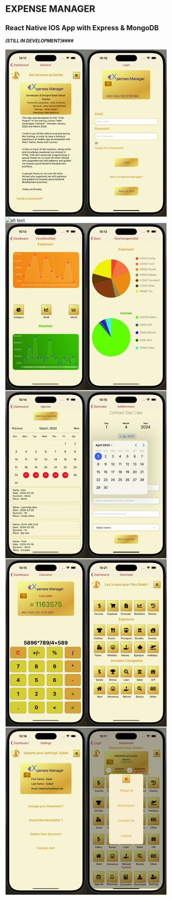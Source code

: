 <p align="center">

# **EXPENSE MANAGER**

## **React Native IOS App with Express & MongoDB**

#### **_(STILL IN DEVELOPMENT)_**####


![alt text](App/assets/PhotoApp/1_1.jpg)
![alt text](App/assets/PhotoApp/2_1.jp) 
![alt text](App/assets/PhotoApp/3_1.jpg)
![alt text](App/assets/PhotoApp/4_1.jpg)
![alt text](App/assets/PhotoApp/5_1.jpg)
![alt text](App/assets/PhotoApp/6_1.jpg)

</p>